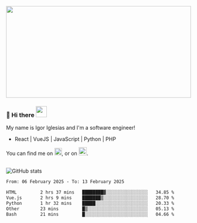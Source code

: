<img src="https://c.tenor.com/KjVxfRrrncUAAAAd/matrix.gif" width="100%" height="250px">

### 🔭 Hi there <img src="https://raw.githubusercontent.com/MartinHeinz/MartinHeinz/master/wave.gif" width="30px">


My name is Igor Iglesias and I'm a software engineer!
<br>

<ul>
  <li> React | VueJS | JavaScript | Python | PHP </li>
</ul>
You can find me on <a href="https://twitter.com/IgorIglesias5"><img src="https://i.imgur.com/JLLlB5S.png" width="20px"></a>, or on <a href="https://www.linkedin.com/in/igor-iglesias-62478428/"><img src="https://i.imgur.com/PXyIkWx.png" width="22px"></a>.

<br>
<br>

![GitHub stats](https://github-readme-stats.vercel.app/api?username=igoiglesias&show_icons=true&count_private=true&theme=chartreuse-dark&hide_title=true)

<!--START_SECTION:waka-->

```txt
From: 06 February 2025 - To: 13 February 2025

HTML         2 hrs 37 mins   ████████▓░░░░░░░░░░░░░░░░   34.85 %
Vue.js       2 hrs 9 mins    ███████▒░░░░░░░░░░░░░░░░░   28.70 %
Python       1 hr 32 mins    █████░░░░░░░░░░░░░░░░░░░░   20.33 %
Other        23 mins         █▒░░░░░░░░░░░░░░░░░░░░░░░   05.13 %
Bash         21 mins         █░░░░░░░░░░░░░░░░░░░░░░░░   04.66 %
```

<!--END_SECTION:waka-->
